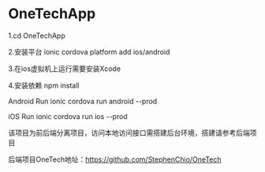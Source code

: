 # OneTechApp

1.cd OneTechApp

2.安装平台 ionic cordova platform add ios/android

3.在ios虚拟机上运行需要安装Xcode

4.安装依赖 npm install

Android
Run ionic cordova run android --prod

iOS
Run ionic cordova run ios --prod

该项目为前后端分离项目，访问本地访问接口需搭建后台环境，搭建请参考后端项目

后端项目OneTech地址：https://github.com/StephenChio/OneTech
